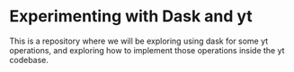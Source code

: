 # Experimenting with Dask and yt

This is a repository where we will be exploring using dask for some yt
operations, and exploring how to implement those operations inside the yt
codebase.
